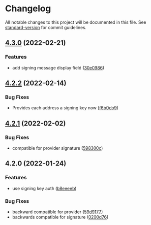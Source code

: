 # Changelog

All notable changes to this project will be documented in this file. See [standard-version](https://github.com/conventional-changelog/standard-version) for commit guidelines.

## [4.3.0](https://github.com/cybertino/cyberconnect/compare/v4.2.2...v4.3.0) (2022-02-21)


### Features

* add signing message display field ([30e0986](https://github.com/cybertino/cyberconnect/commit/30e09863dae349ae3b59e82fc86a9ff67a4fdb2f))

## [4.2.2](https://github.com/cybertino/cyberconnect/compare/v4.2.1...v4.2.2) (2022-02-14)

### Bug Fixes

- Provides each address a signing key now ([f6b0cb9](https://github.com/cybertino/cyberconnect/commit/598300c88950106568a4932cf824fae493dcd338))

## [4.2.1](https://github.com/cybertino/cyberconnect/compare/v4.2.0...v4.2.1) (2022-02-02)

### Bug Fixes

- compatible for provider signature ([598300c](https://github.com/cybertino/cyberconnect/commit/598300c88950106568a4932cf824fae493dcd338))

## 4.2.0 (2022-01-24)

### Features

- use signing key auth ([b8eeeeb](https://github.com/cybertino/cyberconnect/commit/b8eeeeb0de6beb92e6c8ce95d2991894c01ece4a))

### Bug Fixes

- backward compatible for provider ([59d9177](https://github.com/cybertino/cyberconnect/commit/59d9177e922bfbff789766869eb015ab4f09324d))
- backwards compatible for signature ([0200d76](https://github.com/cybertino/cyberconnect/commit/0200d76e02af8971887a76f6a7577bb7b1430550))
